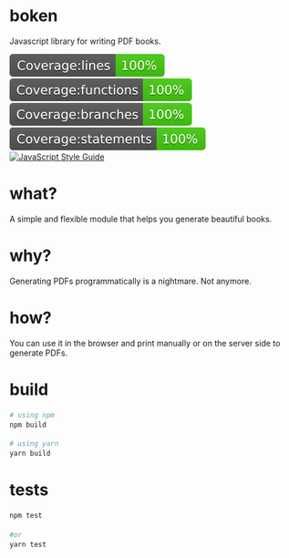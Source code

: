 # boken

Javascript library for writing PDF books.

![Coverage: lines](./img/badge-lines.svg)
![Coverage: functions](./img/badge-functions.svg)
![Coverage: branches](./img/badge-branches.svg)
![Coverage: statements](./img/badge-statements.svg)
[![JavaScript Style Guide](https://img.shields.io/badge/code_style-standard-brightgreen.svg)](https://standardjs.com)

# what?

A simple and flexible module that helps you generate beautiful books.

# why?

Generating PDFs programmatically is a nightmare. Not anymore.

# how?

You can use it in the browser and print manually or on the server side to generate PDFs.

# build

```bash
# using npm
npm build

# using yarn
yarn build
```

# tests

```bash
npm test

#or
yarn test 
```
